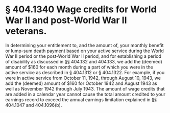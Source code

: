 # § 404.1340   Wage credits for World War II and post-World War II veterans.

In determining your entitlement to, and the amount of, your monthly benefit or lump-sum death payment based on your active service during the World War II period or the post-World War II period, and for establishing a period of disability as discussed in §§ 404.132 and 404.133, we add the (deemed) amount of $160 for each month during a part of which you were in the active service as described in § 404.1312 or § 404.1322. For example, if you were in active service from October 11, 1942, through August 10, 1943, we add the (deemed) amount of $160 for October 1942 and August 1943 as well as November 1942 through July 1943. The amount of wage credits that are added in a calendar year cannot cause the total amount credited to your earnings record to exceed the annual earnings limitation explained in §§ 404.1047 and 404.1096(b).




